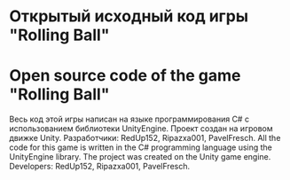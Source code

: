 # Открытый исходный код игры "Rolling Ball"
# Open source code of the game "Rolling Ball"

Весь код этой игры написан на языке программирования C# с использованием библиотеки UnityEngine. Проект создан на игровом движке Unity. Разработчики: RedUp152, Ripazxa001, PavelFresch.
All the code for this game is written in the C# programming language using the UnityEngine library. The project was created on the Unity game engine. Developers: RedUp152, Ripazxa001, PavelFresch.
